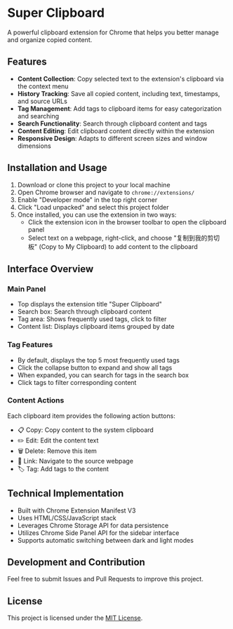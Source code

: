 # Super Clipboard

A powerful clipboard extension for Chrome that helps you better manage and organize copied content.

## Features

- **Content Collection**: Copy selected text to the extension's clipboard via the context menu
- **History Tracking**: Save all copied content, including text, timestamps, and source URLs
- **Tag Management**: Add tags to clipboard items for easy categorization and searching
- **Search Functionality**: Search through clipboard content and tags
- **Content Editing**: Edit clipboard content directly within the extension
- **Responsive Design**: Adapts to different screen sizes and window dimensions

## Installation and Usage

1. Download or clone this project to your local machine
2. Open Chrome browser and navigate to `chrome://extensions/`
3. Enable "Developer mode" in the top right corner
4. Click "Load unpacked" and select this project folder
5. Once installed, you can use the extension in two ways:
   - Click the extension icon in the browser toolbar to open the clipboard panel
   - Select text on a webpage, right-click, and choose "复制到我的剪切板" (Copy to My Clipboard) to add content to the clipboard

## Interface Overview

### Main Panel
- Top displays the extension title "Super Clipboard"
- Search box: Search through clipboard content
- Tag area: Shows frequently used tags, click to filter
- Content list: Displays clipboard items grouped by date

### Tag Features
- By default, displays the top 5 most frequently used tags
- Click the collapse button to expand and show all tags
- When expanded, you can search for tags in the search box
- Click tags to filter corresponding content

### Content Actions
Each clipboard item provides the following action buttons:
- 📋 Copy: Copy content to the system clipboard
- ✏️ Edit: Edit the content text
- 🗑️ Delete: Remove this item
- 🔗 Link: Navigate to the source webpage
- 🏷️ Tag: Add tags to the content

## Technical Implementation

- Built with Chrome Extension Manifest V3
- Uses HTML/CSS/JavaScript stack
- Leverages Chrome Storage API for data persistence
- Utilizes Chrome Side Panel API for the sidebar interface
- Supports automatic switching between dark and light modes

## Development and Contribution

Feel free to submit Issues and Pull Requests to improve this project.

## License

This project is licensed under the [MIT License](LICENSE).